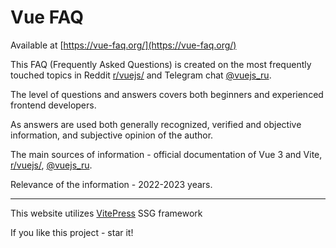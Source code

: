# Vue FAQ

Available at [https://vue-faq.org/](https://vue-faq.org/)

This FAQ (Frequently Asked Questions) is created on the most frequently touched topics in Reddit [r/vuejs/](https://www.reddit.com/r/vuejs/) and Telegram chat [@vuejs_ru](https://t.me/vuejs_ru).

The level of questions and answers covers both beginners and experienced frontend developers.

As answers are used both generally recognized, verified and objective information, and subjective opinion of the author.

The main sources of information - official documentation of Vue 3 and Vite, [r/vuejs/](https://www.reddit.com/r/vuejs/), [@vuejs_ru](https://t.me/vuejs_ru).

Relevance of the information - 2022-2023 years.

---

This website utilizes [VitePress](https://vitepress.dev/) SSG framework

If you like this project - star it!
